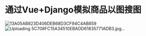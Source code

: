 # 通过Vue+Django模拟商品以图搜图
![13A05AB823D406DEB68D3CF94C4AB859](https://user-images.githubusercontent.com/82990761/175194352-8daa04de-9a8c-4030-9a3f-071fc8a82ec7.jpg)
![Uploading 5C708FC15A34510EBADD61835771ADB3.jpg…]()
